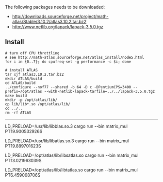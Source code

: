 The following packages needs to be downloaded:
* http://downloads.sourceforge.net/project/math-atlas/Stable/3.10.2/atlas3.10.2.tar.bz2
* http://www.netlib.org/lapack/lapack-3.5.0.tgz

Install
-------

```
# turn off CPU throttling
# see http://math-atlas.sourceforge.net/atlas_install/node5.html
for i in {0..7}; do cpufreq-set -g performance -c $i; done

# install ATLAS
tar xjf atlas3.10.2.tar.bz2
mkdir ATLAS/build
cd ATLAS/build
../configure --nof77 --shared -b 64 -D c -DPentiumCPS=3400 --prefix=/opt/atlas --with-netlib-lapack-tarfile=../../lapack-3.5.0.tgz
make build
mkdir -p /opt/atlas/lib/
cp lib/lib*.so /opt/atlas/lib/
cd ../..
rm -rf ATLAS
```

---

LD_PRELOAD=/usr/lib/libblas.so.3 cargo run --bin matrix_mul
PT19.900532926S

LD_PRELOAD=/usr/lib/libatlas.so.3 cargo run --bin matrix_mul
PT19.889701623S

LD_PRELOAD=/opt/atlas/lib/libsatlas.so cargo run --bin matrix_mul
PT13.021963039S

LD_PRELOAD=/opt/atlas/lib/libtatlas.so cargo run --bin matrix_mul
PT6.459068706S


